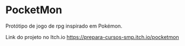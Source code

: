 # PocketMon
Protótipo de jogo de rpg inspirado em Pokémon.


Link do projeto no Itch.io
https://prepara-cursos-smp.itch.io/pocketmon
